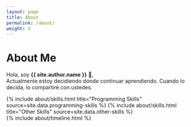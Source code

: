 ```yaml
---
layout: page
title: About
permalink: /about/
weight: 3
---
```


# **About Me**

Hola, soy **{{ site.author.name }}** :wave:,<br>
Actualmente estoy decidiendo dónde continuar aprendiendo. Cuando lo decida, lo compartiré con ustedes. 

<div class="row">
{% include about/skills.html title="Programming Skills" source=site.data.programming-skills %}
{% include about/skills.html title="Other Skills" source=site.data.other-skills %}
</div>

<div class="row">
{% include about/timeline.html %}
</div>